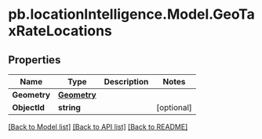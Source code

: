 # pb.locationIntelligence.Model.GeoTaxRateLocations
## Properties

Name | Type | Description | Notes
------------ | ------------- | ------------- | -------------
**Geometry** | [**Geometry**](Geometry.md) |  | 
**ObjectId** | **string** |  | [optional] 

[[Back to Model list]](../README.md#documentation-for-models) [[Back to API list]](../README.md#documentation-for-api-endpoints) [[Back to README]](../README.md)

